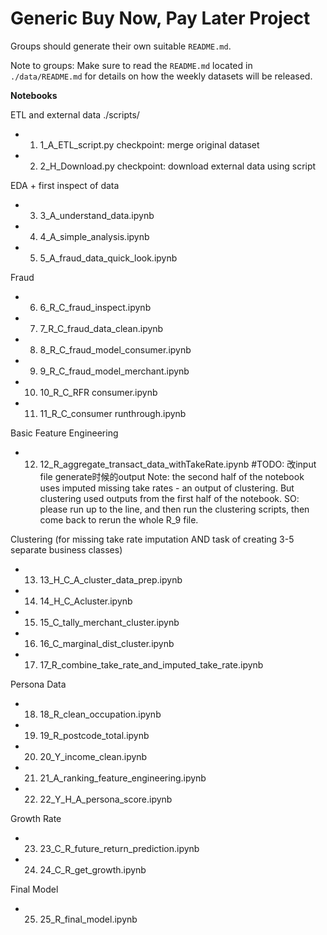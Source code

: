 # Generic Buy Now, Pay Later Project
Groups should generate their own suitable `README.md`.

Note to groups: Make sure to read the `README.md` located in `./data/README.md` for details on how the weekly datasets will be released.


**Notebooks**

ETL and external data
./scripts/
- 1. 1_A_ETL_script.py            checkpoint: merge original dataset
- 2. 2_H_Download.py              checkpoint: download external data using script

EDA + first inspect of data
- 3. 3_A_understand_data.ipynb
- 4. 4_A_simple_analysis.ipynb
- 5. 5_A_fraud_data_quick_look.ipynb

Fraud
- 6. 6_R_C_fraud_inspect.ipynb
- 7. 7_R_C_fraud_data_clean.ipynb
- 8. 8_R_C_fraud_model_consumer.ipynb
- 9. 9_R_C_fraud_model_merchant.ipynb
- 10. 10_R_C_RFR consumer.ipynb
- 11. 11_R_C_consumer runthrough.ipynb


Basic Feature Engineering
- 12. 12_R_aggregate_transact_data_withTakeRate.ipynb  #TODO: 改input file generate时候的output
    Note: the second half of the notebook uses imputed missing take rates - an output of clustering. But clustering used outputs from the first half of the notebook. SO: please run up to the line, and then run the clustering scripts, then come back to rerun the whole R_9 file.


Clustering (for missing take rate imputation AND task of creating 3-5 separate business classes)
- 13. 13_H_C_A_cluster_data_prep.ipynb
- 14. 14_H_C_Acluster.ipynb
- 15. 15_C_tally_merchant_cluster.ipynb
- 16. 16_C_marginal_dist_cluster.ipynb
- 17. 17_R_combine_take_rate_and_imputed_take_rate.ipynb


Persona Data
- 18. 18_R_clean_occupation.ipynb
- 19. 19_R_postcode_total.ipynb
- 20. 20_Y_income_clean.ipynb
- 21. 21_A_ranking_feature_engineering.ipynb
- 22. 22_Y_H_A_persona_score.ipynb


Growth Rate
- 23. 23_C_R_future_return_prediction.ipynb
- 24. 24_C_R_get_growth.ipynb


Final Model
- 25. 25_R_final_model.ipynb